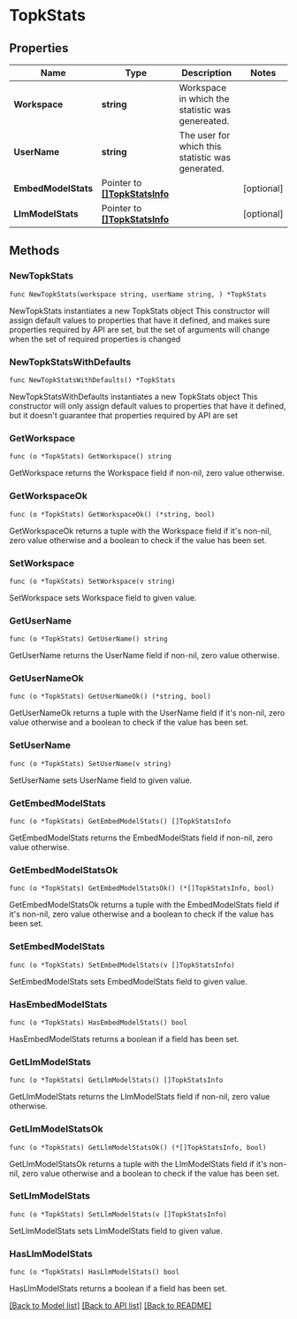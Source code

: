 # TopkStats

## Properties

Name | Type | Description | Notes
------------ | ------------- | ------------- | -------------
**Workspace** | **string** | Workspace in which the statistic was genereated. | 
**UserName** | **string** | The user for which this statistic was generated. | 
**EmbedModelStats** | Pointer to [**[]TopkStatsInfo**](TopkStatsInfo.md) |  | [optional] 
**LlmModelStats** | Pointer to [**[]TopkStatsInfo**](TopkStatsInfo.md) |  | [optional] 

## Methods

### NewTopkStats

`func NewTopkStats(workspace string, userName string, ) *TopkStats`

NewTopkStats instantiates a new TopkStats object
This constructor will assign default values to properties that have it defined,
and makes sure properties required by API are set, but the set of arguments
will change when the set of required properties is changed

### NewTopkStatsWithDefaults

`func NewTopkStatsWithDefaults() *TopkStats`

NewTopkStatsWithDefaults instantiates a new TopkStats object
This constructor will only assign default values to properties that have it defined,
but it doesn't guarantee that properties required by API are set

### GetWorkspace

`func (o *TopkStats) GetWorkspace() string`

GetWorkspace returns the Workspace field if non-nil, zero value otherwise.

### GetWorkspaceOk

`func (o *TopkStats) GetWorkspaceOk() (*string, bool)`

GetWorkspaceOk returns a tuple with the Workspace field if it's non-nil, zero value otherwise
and a boolean to check if the value has been set.

### SetWorkspace

`func (o *TopkStats) SetWorkspace(v string)`

SetWorkspace sets Workspace field to given value.


### GetUserName

`func (o *TopkStats) GetUserName() string`

GetUserName returns the UserName field if non-nil, zero value otherwise.

### GetUserNameOk

`func (o *TopkStats) GetUserNameOk() (*string, bool)`

GetUserNameOk returns a tuple with the UserName field if it's non-nil, zero value otherwise
and a boolean to check if the value has been set.

### SetUserName

`func (o *TopkStats) SetUserName(v string)`

SetUserName sets UserName field to given value.


### GetEmbedModelStats

`func (o *TopkStats) GetEmbedModelStats() []TopkStatsInfo`

GetEmbedModelStats returns the EmbedModelStats field if non-nil, zero value otherwise.

### GetEmbedModelStatsOk

`func (o *TopkStats) GetEmbedModelStatsOk() (*[]TopkStatsInfo, bool)`

GetEmbedModelStatsOk returns a tuple with the EmbedModelStats field if it's non-nil, zero value otherwise
and a boolean to check if the value has been set.

### SetEmbedModelStats

`func (o *TopkStats) SetEmbedModelStats(v []TopkStatsInfo)`

SetEmbedModelStats sets EmbedModelStats field to given value.

### HasEmbedModelStats

`func (o *TopkStats) HasEmbedModelStats() bool`

HasEmbedModelStats returns a boolean if a field has been set.

### GetLlmModelStats

`func (o *TopkStats) GetLlmModelStats() []TopkStatsInfo`

GetLlmModelStats returns the LlmModelStats field if non-nil, zero value otherwise.

### GetLlmModelStatsOk

`func (o *TopkStats) GetLlmModelStatsOk() (*[]TopkStatsInfo, bool)`

GetLlmModelStatsOk returns a tuple with the LlmModelStats field if it's non-nil, zero value otherwise
and a boolean to check if the value has been set.

### SetLlmModelStats

`func (o *TopkStats) SetLlmModelStats(v []TopkStatsInfo)`

SetLlmModelStats sets LlmModelStats field to given value.

### HasLlmModelStats

`func (o *TopkStats) HasLlmModelStats() bool`

HasLlmModelStats returns a boolean if a field has been set.


[[Back to Model list]](../README.md#documentation-for-models) [[Back to API list]](../README.md#documentation-for-api-endpoints) [[Back to README]](../README.md)


